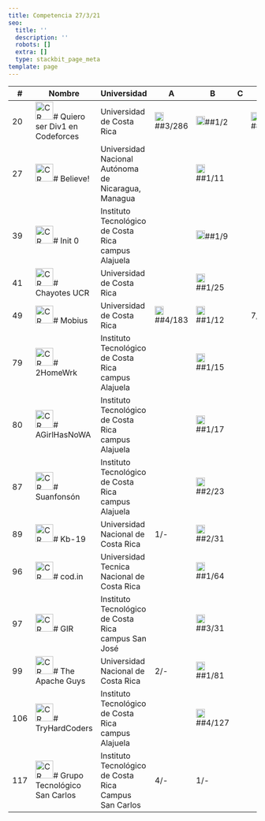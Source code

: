 ```yaml
---
title: Competencia 27/3/21
seo:
  title: ''
  description: ''
  robots: []
  extra: []
  type: stackbit_page_meta
template: page
---
```

<table>
<thead>
  <tr>
    <th>#</th>
    <th>Nombre</th>
    <th>Universidad</th>
    <th>A  </th>
    <th>B  </th>
    <th>C  </th>
    <th>D  </th>
    <th>E  </th>
    <th>F  </th>
    <th>G  </th>
    <th>H  </th>
    <th>I  </th>
    <th>J  </th>
    <th>K  </th>
    <th>L  </th>
    <th>M  </th>
    <th>N  </th>
    <th>O  </th>
    <th>Total</th>
  </tr>
</thead>
<tbody>
  <tr>
    <td>20</td>
    <td><img src="https://preview--icpc-dbf35.stackbit.dev/images/cr.png" alt="CR" width="36"># Quiero ser Div1 en Codeforces</td>
    <td>Universidad de Costa Rica</td>
    <td><img src="https://preview--icpc-dbf35.stackbit.dev/images/globoA.png" alt="Image" width="18">##3/286</td>
    <td><img src="https://preview--icpc-dbf35.stackbit.dev/images/globoB.png" alt="Image" width="18">##1/2</td>
    <td>  </td>
    <td><img src="https://preview--icpc-dbf35.stackbit.dev/images/globoD.png" alt="Image" width="18">##1/106</td>
    <td> 9/-</td>
    <td>  </td>
    <td><img src="https://preview--icpc-dbf35.stackbit.dev/images/globoG.png" alt="Image" width="18">##1/17</td>
    <td><img src="https://preview--icpc-dbf35.stackbit.dev/images/globoH.png" alt="Image" width="18">##2/34</td>
    <td>  </td>
    <td><img src="https://preview--icpc-dbf35.stackbit.dev/images/globoJ.png" alt="Image" width="18">##1/63</td>
    <td>  </td>
    <td><img src="https://preview--icpc-dbf35.stackbit.dev/images/globoL.png" alt="Image" width="18">##1/44</td>
    <td>  </td>
    <td>  </td>
    <td>  </td>
    <td>7 (612)</td>
  </tr>
  <tr>
    <td>27</td>
    <td><img src="https://preview--icpc-dbf35.stackbit.dev/images/cr.png" alt="CR" width="36"># Believe!</td>
    <td>Universidad Nacional Autónoma de Nicaragua, Managua</td>
    <td>  </td>
    <td><img src="https://preview--icpc-dbf35.stackbit.dev/images/globoB.png" alt="Image" width="18">##1/11</td>
    <td>  </td>
    <td>  </td>
    <td><img src="https://preview--icpc-dbf35.stackbit.dev/images/globoE.png" alt="Image" width="18">##1/264</td>
    <td>  </td>
    <td><img src="https://preview--icpc-dbf35.stackbit.dev/images/globoG.png" alt="Image" width="18">##3/64</td>
    <td><img src="https://preview--icpc-dbf35.stackbit.dev/images/globoH.png" alt="Image" width="18">##1/65</td>
    <td>  </td>
    <td><img src="https://preview--icpc-dbf35.stackbit.dev/images/globoJ.png" alt="Image" width="18">##3/225</td>
    <td>  </td>
    <td><img src="https://preview--icpc-dbf35.stackbit.dev/images/globoL.png" alt="Image" width="18">##1/162</td>
    <td>  </td>
    <td>  </td>
    <td>  </td>
    <td>6 (871)</td>
  </tr>
  <tr>
    <td>39</td>
    <td><img src="https://preview--icpc-dbf35.stackbit.dev/images/cr.png" alt="CR" width="36"># Init 0</td>
    <td>Instituto Tecnológico de Costa Rica campus Alajuela</td>
    <td>  </td>
    <td><img src="https://preview--icpc-dbf35.stackbit.dev/images/globoB.png" alt="Image" width="18">##1/9</td>
    <td>  </td>
    <td>  </td>
    <td>  </td>
    <td>  </td>
    <td><img src="https://preview--icpc-dbf35.stackbit.dev/images/globoG.png" alt="Image" width="18">##3/100</td>
    <td><img src="https://preview--icpc-dbf35.stackbit.dev/images/globoH.png" alt="Image" width="18">##1/113</td>
    <td>  </td>
    <td><img src="https://preview--icpc-dbf35.stackbit.dev/images/globoJ.png" alt="Image" width="18">##1/157</td>
    <td>  </td>
    <td><img src="https://preview--icpc-dbf35.stackbit.dev/images/smallballoontransp.png" alt="Image" width="18">## 5/-</td>
    <td>  </td>
    <td>  </td>
    <td>  </td>
    <td>4 (419)</td>
  </tr>
  <tr>
    <td>41</td>
    <td><img src="https://preview--icpc-dbf35.stackbit.dev/images/cr.png" alt="CR" width="36"># Chayotes UCR</td>
    <td>Universidad de Costa Rica</td>
    <td>  </td>
    <td><img src="https://preview--icpc-dbf35.stackbit.dev/images/globoB.png" alt="Image" width="18">##1/25</td>
    <td>  </td>
    <td>  </td>
    <td>  </td>
    <td>  </td>
    <td><img src="https://preview--icpc-dbf35.stackbit.dev/images/globoG.png" alt="Image" width="18">##3/77</td>
    <td><img src="https://preview--icpc-dbf35.stackbit.dev/images/globoH.png" alt="Image" width="18">##1/196</td>
    <td>  </td>
    <td><img src="https://preview--icpc-dbf35.stackbit.dev/images/globoJ.png" alt="Image" width="18">##1/237</td>
    <td>  </td>
    <td> 1/-</td>
    <td>  </td>
    <td>  </td>
    <td>  </td>
    <td>4 (575)</td>
  </tr>
  <tr>
    <td>49</td>
    <td><img src="https://preview--icpc-dbf35.stackbit.dev/images/cr.png" alt="CR" width="36"># Mobius</td>
    <td>Universidad de Costa Rica</td>
    <td><img src="https://preview--icpc-dbf35.stackbit.dev/images/globoA.png" alt="Image" width="18">##4/183</td>
    <td><img src="https://preview--icpc-dbf35.stackbit.dev/images/globoB.png" alt="Image" width="18">##1/12</td>
    <td>  </td>
    <td> 7/-</td>
    <td>  </td>
    <td>  </td>
    <td> 1/-</td>
    <td> 4/-</td>
    <td>  </td>
    <td><img src="https://preview--icpc-dbf35.stackbit.dev/images/globoJ.png" alt="Image" width="18">##2/189</td>
    <td>  </td>
    <td>  </td>
    <td>  </td>
    <td>  </td>
    <td>  </td>
    <td>3 (464)</td>
  </tr>
  <tr>
    <td>79</td>
    <td><img src="https://preview--icpc-dbf35.stackbit.dev/images/cr.png" alt="CR" width="36"># 2HomeWrk</td>
    <td>Instituto Tecnológico de Costa Rica campus Alajuela</td>
    <td>  </td>
    <td><img src="https://preview--icpc-dbf35.stackbit.dev/images/globoB.png" alt="Image" width="18">##1/15</td>
    <td>  </td>
    <td>  </td>
    <td>  </td>
    <td>  </td>
    <td> 2/-</td>
    <td> 1/-</td>
    <td>  </td>
    <td>  </td>
    <td>  </td>
    <td> 4/-</td>
    <td>  </td>
    <td>  </td>
    <td>  </td>
    <td>1 (15)</td>
  </tr>
  <tr>
    <td>80</td>
    <td><img src="https://preview--icpc-dbf35.stackbit.dev/images/cr.png" alt="CR" width="36"># AGirlHasNoWA</td>
    <td>Instituto Tecnológico de Costa Rica campus Alajuela</td>
    <td>  </td>
    <td><img src="https://preview--icpc-dbf35.stackbit.dev/images/globoB.png" alt="Image" width="18">##1/17</td>
    <td>  </td>
    <td>  </td>
    <td>  </td>
    <td>  </td>
    <td> 4/-</td>
    <td> 2/-</td>
    <td>  </td>
    <td> 1/-</td>
    <td>  </td>
    <td>  </td>
    <td>  </td>
    <td>  </td>
    <td>  </td>
    <td>1 (17)</td>
  </tr>
  <tr>
    <td>87</td>
    <td><img src="https://preview--icpc-dbf35.stackbit.dev/images/cr.png" alt="CR" width="36"># Suanfonsón</td>
    <td>Instituto Tecnológico de Costa Rica campus Alajuela</td>
    <td>  </td>
    <td><img src="https://preview--icpc-dbf35.stackbit.dev/images/globoB.png" alt="Image" width="18">##2/23</td>
    <td>  </td>
    <td>  </td>
    <td>  </td>
    <td>  </td>
    <td> 1/-</td>
    <td> 2/-</td>
    <td>  </td>
    <td>  </td>
    <td>  </td>
    <td>  </td>
    <td>  </td>
    <td>  </td>
    <td>  </td>
    <td>1 (43)</td>
  </tr>
  <tr>
    <td>89</td>
    <td><img src="https://preview--icpc-dbf35.stackbit.dev/images/cr.png" alt="CR" width="36"># Kb-19</td>
    <td>Universidad Nacional de Costa Rica</td>
    <td> 1/-</td>
    <td><img src="https://preview--icpc-dbf35.stackbit.dev/images/globoB.png" alt="Image" width="18">##2/31</td>
    <td>  </td>
    <td>  </td>
    <td>  </td>
    <td>  </td>
    <td> 2/-</td>
    <td>  </td>
    <td>  </td>
    <td>  </td>
    <td>  </td>
    <td>  </td>
    <td>  </td>
    <td>  </td>
    <td>  </td>
    <td>1 (51)</td>
  </tr>
  <tr>
    <td>96</td>
    <td><img src="https://preview--icpc-dbf35.stackbit.dev/images/cr.png" alt="CR" width="36"># cod.in</td>
    <td>Universidad Tecnica Nacional de Costa Rica</td>
    <td>  </td>
    <td><img src="https://preview--icpc-dbf35.stackbit.dev/images/globoB.png" alt="Image" width="18">##1/64</td>
    <td>  </td>
    <td>  </td>
    <td>  </td>
    <td>  </td>
    <td> 2/-</td>
    <td>  </td>
    <td>  </td>
    <td>  </td>
    <td>  </td>
    <td>  </td>
    <td>  </td>
    <td>  </td>
    <td>  </td>
    <td>1 (64)</td>
  </tr>
  <tr>
    <td>97</td>
    <td><img src="https://preview--icpc-dbf35.stackbit.dev/images/cr.png" alt="CR" width="36"># GIR</td>
    <td>Instituto Tecnológico de Costa Rica campus San José</td>
    <td>  </td>
    <td><img src="https://preview--icpc-dbf35.stackbit.dev/images/globoB.png" alt="Image" width="18">##3/31</td>
    <td>  </td>
    <td>  </td>
    <td>  </td>
    <td>  </td>
    <td> 2/-</td>
    <td> 2/-</td>
    <td>  </td>
    <td>  </td>
    <td>  </td>
    <td>  </td>
    <td>  </td>
    <td>  </td>
    <td>  </td>
    <td>1 (71)</td>
  </tr>
  <tr>
    <td>99</td>
    <td><img src="https://preview--icpc-dbf35.stackbit.dev/images/cr.png" alt="CR" width="36"># The Apache Guys</td>
    <td>Universidad Nacional de Costa Rica</td>
    <td> 2/-</td>
    <td><img src="https://preview--icpc-dbf35.stackbit.dev/images/globoB.png" alt="Image" width="18">##1/81</td>
    <td>  </td>
    <td>  </td>
    <td>  </td>
    <td>  </td>
    <td>  </td>
    <td>  </td>
    <td>  </td>
    <td>  </td>
    <td>  </td>
    <td>  </td>
    <td>  </td>
    <td>  </td>
    <td>  </td>
    <td>1 (81)</td>
  </tr>
  <tr>
    <td>106</td>
    <td><img src="https://preview--icpc-dbf35.stackbit.dev/images/cr.png" alt="CR" width="36"># TryHardCoders</td>
    <td>Instituto Tecnológico de Costa Rica campus Alajuela</td>
    <td>  </td>
    <td><img src="https://preview--icpc-dbf35.stackbit.dev/images/globoB.png" alt="Image" width="18">##4/127</td>
    <td>  </td>
    <td>  </td>
    <td>  </td>
    <td>  </td>
    <td> 2/-</td>
    <td> 2/-</td>
    <td>  </td>
    <td>  </td>
    <td>  </td>
    <td>  </td>
    <td>  </td>
    <td>  </td>
    <td>  </td>
    <td>1 (187)</td>
  </tr>
  <tr>
    <td>117</td>
    <td><img src="https://preview--icpc-dbf35.stackbit.dev/images/cr.png" alt="CR" width="36"># Grupo Tecnológico San Carlos</td>
    <td>Instituto Tecnológico de Costa Rica Campus San Carlos</td>
    <td> 4/-</td>
    <td> 1/-</td>
    <td>  </td>
    <td>  </td>
    <td>  </td>
    <td>  </td>
    <td> 3/-</td>
    <td>  </td>
    <td>  </td>
    <td>  </td>
    <td>  </td>
    <td>  </td>
    <td>  </td>
    <td>  </td>
    <td>  </td>
    <td>0 (0)</td>
  </tr>
</tbody>
</table>
